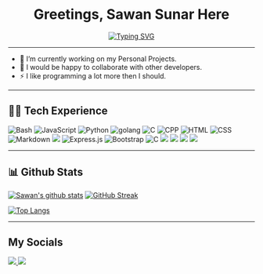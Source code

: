 <h1 align="center">Greetings, Sawan Sunar Here </h1>
<p align="center">
  <a href="https://git.io/typing-svg">
    <img src="https://readme-typing-svg.herokuapp.com?font=JetBrains+Mono&weight=600&size=28&pause=1000&color=8939F7&center=true&vCenter=false&width=435&lines=I+am+Programming" alt="Typing SVG" />
  </a>

</p>

<hr/>


<!--- 🌱 I’m currently exploring different domains of tech.-->
- 🌱 I’m currently working on my Personal Projects.
- 👯 I would be happy to collaborate with other developers.
- ⚡ I like programming a lot more then I should.

<hr>

<h2>👨‍💻 Tech Experience</h2>

<p>
<!-- <img alt="MIPS Assembly" src="https://custom-icon-badges.herokuapp.com/badge/Assembly-525252.svg?logo=asm-hex&logoColor=red&color=black&style=flat"> -->
<img alt="Bash" src="https://img.shields.io/badge/Bash-121011.svg?logo=gnu-bash&logoColor=white&color=black">
<img alt="JavaScript" src="https://img.shields.io/badge/JavaScript-F7DF1E.svg?logo=javascript&logoColor=yellow&color=black">
<img alt="Python" src="https://img.shields.io/badge/Python-14354C.svg?logo=python&logoColor=blue&color=black">
<img alt="golang" src="https://img.shields.io/badge/go-%2300ADD8.svg?&logo=Go&logoColor=blue&color=black">
<img alt="C" src="https://img.shields.io/badge/C-00599C?logo=c&logoColor=white&color=black">
<img alt="CPP" src="https://img.shields.io/badge/C%2B%2B-00599C?logo=c%2B%2B&logoColor=white&color=black">
<img alt="HTML" src="https://img.shields.io/badge/HTML-E34F26.svg?logo=html5&logoColor=orange&color=black">
<img alt="CSS" src="https://img.shields.io/badge/CSS-1572B6.svg?logo=css3&logoColor=blue&color=black">
<img alt="Markdown" src="https://img.shields.io/badge/Markdown-000000.svg?logo=markdown&logoColor=white"></a>

<!-- <img alt="SVG+XML" src="https://img.shields.io/badge/SVG%2BXML-e0982c.svg?logo=svg&logoColor=green&color=black"> -->
<img src="https://img.shields.io/badge/-Nodejs-black?style=flat&logo=Node.js&logoColor=18db4f"/>
<img alt="Express.js" src="https://img.shields.io/badge/Express.js-404d59.svg?style=flat&logo=express&color=black">
<img alt="Bootstrap" src="https://img.shields.io/badge/Bootstrap-7952B3.svg?logo=bootstrap&logoColor=7c12f8&color=black">
<img alt="C" src="https://img.shields.io/badge/Tailwind_CSS-38B2AC?logo=tailwind-css&logoColor=light-blue&color=black">

<img src="https://img.shields.io/badge/-MongoDB-black?style=flat-square&logo=mongodb"/>
<img src="https://img.shields.io/badge/mysql-%2300f.svg?style=flat-square&logo=mysql&logoColor=white&color=black"/>
<!-- <img src="https://img.shields.io/badge/Oracle-F80000?style=flat-square&logo=oracle&logoColor=red&color=black"/> -->
<!-- <img alt="GitHub Pages" src="https://img.shields.io/badge/GitHub%20Pages-327FC7.svg?logo=github&logoColor=blue&color=black"> -->
<!-- <img alt="Heroku" src="https://img.shields.io/badge/Heroku-430098.svg?logo=heroku&logoColor=purple&color=black"> -->
<!-- <img alt="Vercel" src="https://img.shields.io/badge/Vercel-000000.svg?logo=vercel&logoColor=white"> -->
<!-- <img alt="netlify" src="https://img.shields.io/badge/netlify-%23000000.svg?logo=netlify&logoColor=#00C7B7&color=black"> -->
<!-- <img alt="Repl.it" src="https://img.shields.io/badge/Repl.it-0D101E.svg?logo=Replit&logoColor=gray&color=black"> -->
<img src="https://img.shields.io/badge/-Git-black?style=flat-square&logo=git"/>
<img src="https://img.shields.io/badge/-GitHub-black?style=flat-square&logo=github"/>
<!-- <img alt="Docker" src="https://img.shields.io/badge/docker-%230db7ed.svg?logo=docker&logoColor=blue&color=black"> -->


</p>

<hr>

<h2>
📊 Github Stats 
</h2>

<p align="left">
  <a href="https://github.com/Sawansunar56"><img src="https://github-readme-stats.vercel.app/api?username=Sawansunar56&count_private=true&show_icons=true&theme=tokyonight" alt="Sawan's github stats" /></a>
  <a href="https://git.io/streak-stats"><img src="https://github-readme-streak-stats.herokuapp.com?user=Sawansunar56&theme=tokyonight&card_width=467" alt="GitHub Streak" /></a>
</p>
<p align="left">
  <a href="https://github.com/Sawansunar56">
    <img src="https://github-readme-stats.vercel.app/api/top-langs/?username=Sawansunar56&langs_count=8&theme=tokyonight&hide=php" alt="Top Langs" />
  </a>
</p>


<hr>

<h2>My Socials</h2>

<p align="">
 
<!-- <img src="https://img.shields.io/badge/-zerodayrat-purple?style=flat-square&logo=instagram&logoColor=white&link=https://www.instagram.com/" /> -->
<!-- <img src="https://img.shields.io/badge/-zerodayrat-c14438?style=flat-square&logo=Gmail&logoColor=white&link=mailto:" /> -->
<a href="https://www.linkedin.com/in/sawan-sunar-618a3b247/">
<img src="https://img.shields.io/badge/LinkedIn-0077B5?style=for-the-badge&logo=Linkedin&logoColor=white&link=https://www.linkedin.com/in/sawan-sunar-618a3b247/" />
  
</a>
<a href="https://twitter.com/SunarSawan7042"><img src="https://img.shields.io/badge/Twitter-blue?style=for-the-badge&logo=twitter&logoColor=white&link=https://twitter.com/SunarSawan7042" /></a>
<!-- <a href="#"><img src="https://img.shields.io/badge/-HackTheBox-000000?style=flat&logo=codesandbox&logoColor=9FEF00"/></a> -->
<!-- <a href="https://tryhackme.com/p/FangX"> <img src="https://img.shields.io/badge/-TryHackMe-gray?style=flat&logo=icloud&logoColor=white"/></a> -->

</p>

<!---
Sawansunar56/Sawansunar56 is a ✨ special ✨ repository because its `README.md` (this file) appears on your GitHub profile.
You can click the Preview link to take a look at your changes.
--->

